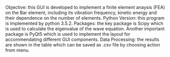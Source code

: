 Objective: this GUI is developed to implement a finite element anaysis (FEA) on the Bar element, including its vibration frequency, kinetic energy and their dependence on the number of elements. 
Python Version: this program is implemented by python 3.5.2. 
Packages: the key package is Scipy which is used to calculate the eigenvalue of the wave equation. Another important package is PyQt5 which is used to implement the layout for accommendating different GUI components. 
Data Processing: the results are shown in the table which can be saved as .csv file by choosing action from menu.   
